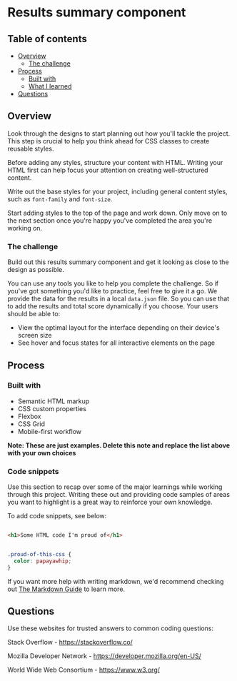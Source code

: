 # Results summary component

## Table of contents

- [Overview](#overview)
  - [The challenge](#the-challenge)
- [Process](#process)
  - [Built with](#built-with)
  - [What I learned](#what-i-learned)
- [Questions](#questions)

## Overview

 Look through the designs to start planning out how you'll tackle the project. This step is crucial to help you think ahead for CSS classes to create reusable styles.

 Before adding any styles, structure your content with HTML. Writing your HTML first can help focus your attention on creating well-structured content.

 Write out the base styles for your project, including general content styles, such as `font-family` and `font-size`.

 Start adding styles to the top of the page and work down. Only move on to the next section once you're happy you've completed the area you're working on.

### The challenge

Build out this results summary component and get it looking as close to the design as possible.

You can use any tools you like to help you complete the challenge. So if you've got something you'd like to practice, feel free to give it a go.
We provide the data for the results in a local `data.json` file. So you can use that to add the results and total score dynamically if you choose.
Your users should be able to:

- View the optimal layout for the interface depending on their device's screen size
- See hover and focus states for all interactive elements on the page


## Process

### Built with

- Semantic HTML markup
- CSS custom properties
- Flexbox
- CSS Grid
- Mobile-first workflow

**Note: These are just examples. Delete this note and replace the list above with your own choices**

### Code snippets

Use this section to recap over some of the major learnings while working through this project. Writing these out and providing code samples of areas you want to highlight is a great way to reinforce your own knowledge.

To add code snippets, see below:

```html

<h1>Some HTML code I'm proud of</h1>

```

```css

.proud-of-this-css {
  color: papayawhip;
}

```

If you want more help with writing markdown, we'd recommend checking out [The Markdown Guide](https://markdownguide.org) to learn more.

## Questions

Use these websites for trusted answers to common coding questions:

Stack Overflow - https://stackoverflow.co/

Mozilla Developer Network - https://developer.mozilla.org/en-US/

World Wide Web Consortium - https://www.w3.org/